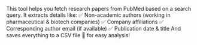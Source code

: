 This tool helps you fetch research papers from PubMed based on a search query. It extracts details like:
✅ Non-academic authors (working in pharmaceutical & biotech companies)
✅ Company affiliations
✅ Corresponding author email (if available)
✅ Publication date & title
And saves everything to a CSV file 📂 for easy analysis!
